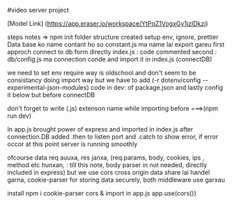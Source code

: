 #video server project

[Model Link] (https://app.eraser.io/workspace/YtPqZ1VogxGy1jzIDkzj)


steps notes =>
npm init
folder structure created
setup env, ignore, prettier
Data base ko name contant ho so constant.js ma name lai export gareu
first approch connect to db form directly index.js : code commented
second : db/config.js ma connection conde and import it in index.js (connectDB)

we need to set env
require way is oldschool and don't seem to be consistancy
doing import way but we have to add (-r dotenv/config --experimental-json-modules) code in dev: of package.json
and lastly config it below but before connectDB

don't forget to write (.js) extenson name while importing before ===>(npm run dev)

In app.js brought power of express and imported in index.js
after connection.DB added .then to listen port and .catch to show error, if error occor
at this point server is running smoothly 

ofcourse data req auuxa, res janxa, 
(req.params, body, cookies, ips , method etc hunxan, : till this note, body parser in not needed, directly included in express) but we use
cors cross origin data share lai handel garna, cookie-parser for storing data securely, both middleware use garxau

install 
npm i cookie-parser cors & import in app.js
app.use(cors())